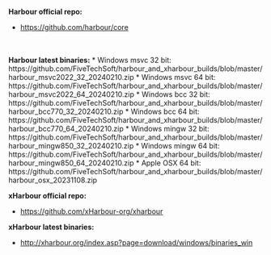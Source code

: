 <b>Harbour official repo:</b>
* https://github.com/harbour/core
<br>
<br>
<b>Harbour latest binaries:</b>
* Windows msvc 32 bit: https://github.com/FiveTechSoft/harbour_and_xharbour_builds/blob/master/harbour_msvc2022_32_20240210.zip
* Windows msvc 64 bit: https://github.com/FiveTechSoft/harbour_and_xharbour_builds/blob/master/harbour_msvc2022_64_20240210.zip
* Windows bcc 32 bit: https://github.com/FiveTechSoft/harbour_and_xharbour_builds/blob/master/harbour_bcc770_32_20240210.zip
* Windows bcc 64 bit: https://github.com/FiveTechSoft/harbour_and_xharbour_builds/blob/master/harbour_bcc770_64_20240210.zip
* Windows mingw 32 bit: https://github.com/FiveTechSoft/harbour_and_xharbour_builds/blob/master/harbour_mingw850_32_20240210.zip
* Windows mingw 64 bit: https://github.com/FiveTechSoft/harbour_and_xharbour_builds/blob/master/harbour_mingw850_64_20240210.zip
* Apple OSX 64 bit: https://github.com/FiveTechSoft/harbour_and_xharbour_builds/blob/master/harbour_osx_20231108.zip


<b>xHarbour official repo:</b>
* https://github.com/xHarbour-org/xharbour


<b>xHarbour latest binaries:</b>
* http://xharbour.org/index.asp?page=download/windows/binaries_win
